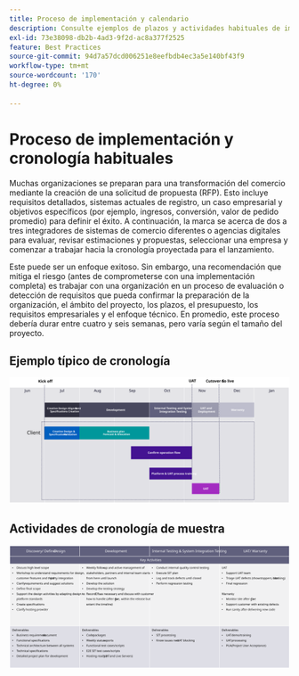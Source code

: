 ```yaml
---
title: Proceso de implementación y calendario
description: Consulte ejemplos de plazos y actividades habituales de implementación de Adobe Commerce.
exl-id: 73e38098-db2b-4ad3-9f2d-ac8a377f2525
feature: Best Practices
source-git-commit: 94d7a57dcd006251e8eefbdb4ec3a5e140bf43f9
workflow-type: tm+mt
source-wordcount: '170'
ht-degree: 0%

---
```



# Proceso de implementación y cronología habituales

Muchas organizaciones se preparan para una transformación del comercio mediante la creación de una solicitud de propuesta (RFP). Esto incluye requisitos detallados, sistemas actuales de registro, un caso empresarial y objetivos específicos (por ejemplo, ingresos, conversión, valor de pedido promedio) para definir el éxito. A continuación, la marca se acerca de dos a tres integradores de sistemas de comercio diferentes o agencias digitales para evaluar, revisar estimaciones y propuestas, seleccionar una empresa y comenzar a trabajar hacia la cronología proyectada para el lanzamiento.

Este puede ser un enfoque exitoso. Sin embargo, una recomendación que mitiga el riesgo (antes de comprometerse con una implementación completa) es trabajar con una organización en un proceso de evaluación o detección de requisitos que pueda confirmar la preparación de la organización, el ámbito del proyecto, los plazos, el presupuesto, los requisitos empresariales y el enfoque técnico. En promedio, este proceso debería durar entre cuatro y seis semanas, pero varía según el tamaño del proyecto.

## Ejemplo típico de cronología

![Ejemplo típico de cronología de implementación de comercio](../../assets/playbooks/timeline-example.svg)

## Actividades de cronología de muestra

![Actividades de cronología de implementación de comercio de muestra](../../assets/playbooks/timeline-activities-example.svg)
